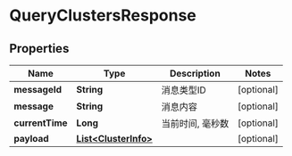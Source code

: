 
# QueryClustersResponse

## Properties
Name | Type | Description | Notes
------------ | ------------- | ------------- | -------------
**messageId** | **String** | 消息类型ID |  [optional]
**message** | **String** | 消息内容 |  [optional]
**currentTime** | **Long** | 当前时间, 毫秒数 |  [optional]
**payload** | [**List&lt;ClusterInfo&gt;**](ClusterInfo.md) |  |  [optional]



